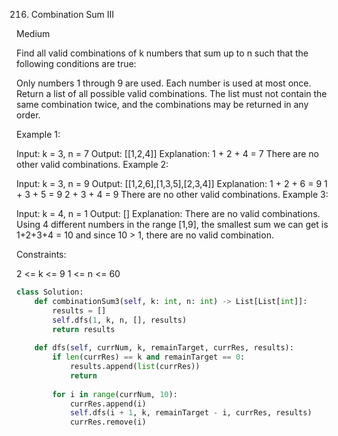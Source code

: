216. Combination Sum III
     
Medium

Find all valid combinations of k numbers that sum up to n such that the following conditions are true:

Only numbers 1 through 9 are used.
Each number is used at most once.
Return a list of all possible valid combinations. The list must not contain the same combination twice, and the combinations may be returned in any order.

 

Example 1:

Input: k = 3, n = 7
Output: [[1,2,4]]
Explanation:
1 + 2 + 4 = 7
There are no other valid combinations.
Example 2:

Input: k = 3, n = 9
Output: [[1,2,6],[1,3,5],[2,3,4]]
Explanation:
1 + 2 + 6 = 9
1 + 3 + 5 = 9
2 + 3 + 4 = 9
There are no other valid combinations.
Example 3:

Input: k = 4, n = 1
Output: []
Explanation: There are no valid combinations.
Using 4 different numbers in the range [1,9], the smallest sum we can get is 1+2+3+4 = 10 and since 10 > 1, there are no valid combination.
 

Constraints:

2 <= k <= 9
1 <= n <= 60

```py
class Solution:
    def combinationSum3(self, k: int, n: int) -> List[List[int]]:
        results = []
        self.dfs(1, k, n, [], results)
        return results
        
    def dfs(self, currNum, k, remainTarget, currRes, results):
        if len(currRes) == k and remainTarget == 0:
            results.append(list(currRes))
            return
        
        for i in range(currNum, 10):
            currRes.append(i)
            self.dfs(i + 1, k, remainTarget - i, currRes, results)
            currRes.remove(i)
```